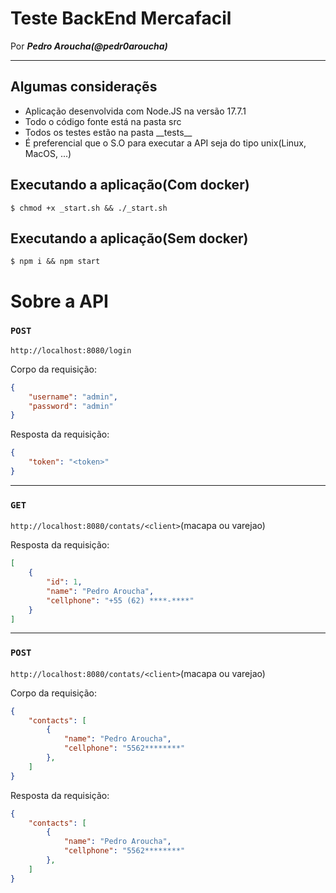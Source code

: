 # Teste BackEnd Mercafacil

Por __*Pedro Aroucha(@pedr0aroucha)*__

<hr>

## Algumas consideraçẽs

- Aplicação desenvolvida com Node.JS na versão 17.7.1
- Todo o código fonte está na pasta src
- Todos os testes estão na pasta \_\_tests\_\_
- É preferencial que o S.O para executar a API seja do tipo unix(Linux, MacOS, ...)

## Executando a aplicação(Com docker)

`$ chmod +x _start.sh && ./_start.sh`

## Executando a aplicação(Sem docker)

`$ npm i && npm start`


# Sobre a API

### `POST`

`http://localhost:8080/login`

Corpo da requisição:
```json
{
    "username": "admin",
    "password": "admin"
}
```
Resposta da requisição:
```json
{
    "token": "<token>"
}
```

<hr>

### `GET`

`http://localhost:8080/contats/<client>`(macapa ou varejao)

Resposta da requisição:
```json
[
	{
		"id": 1,
		"name": "Pedro Aroucha",
		"cellphone": "+55 (62) ****-****"
	}
]
```
<hr>

### `POST`

`http://localhost:8080/contats/<client>`(macapa ou varejao)

Corpo da requisição:
```json
{
    "contacts": [
        {
            "name": "Pedro Aroucha",
            "cellphone": "5562********"
        },
    ]
}
```
Resposta da requisição:
```json
{
    "contacts": [
        {
            "name": "Pedro Aroucha",
            "cellphone": "5562********"
        },
    ]
}
```